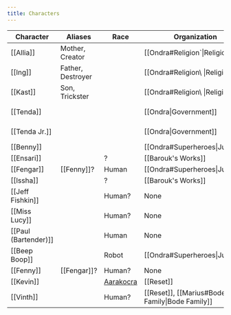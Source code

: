 ```yaml
---
title: Characters
---
```

| Character | Aliases | Race | Organization | Category |
| ---- | ---- | ---- | ---- | ---- |
| [[Allia]] | Mother, Creator |  | [[Ondra#Religion`\|Religion]] | [[Characters/Historical and Mythical/index \|Historical and Mythical]] |
| [[Ing]] | Father, Destroyer |  | [[Ondra#Religion\ \|Religion]] | [[Characters/Historical and Mythical/index\|Historical and Mythical]] |
| [[Kast]] | Son, Trickster |  | [[Ondra#Religion\ \|Religion]] | [[Characters/Historical and Mythical/index\|Historical and Mythical]] |
| [[Tenda]] |  |  | [[Ondra\|Government]] | [[Characters/Historical and Mythical/index\|Historical and Mythical]] |
| [[Tenda Jr.]] |  |  | [[Ondra\|Government]] | [[Characters/Historical and Mythical/index\|Historical and Mythical]] |
| [[Benny]] |  |  | [[Ondra#Superheroes\|Justice]] | [[Characters/NPCs/index\|NPCs]] |
| [[Ensari]] |  | ? | [[Barouk's Works]] | [[Characters/NPCs/index\|NPCs]] |
| [[Fengar]] | [[Fenny]]? | Human | [[Ondra#Superheroes\|Justice]] | [[Characters/NPCs/index\|NPCs]] |
| [[Issha]] |  | ? | [[Barouk's Works]] | [[Characters/NPCs/index\|NPCs]] |
| [[Jeff Fishkin]] |  | Human? | None | [[Characters/NPCs/index\|NPCs]] |
| [[Miss Lucy]] |  | Human? | None | [[Characters/NPCs/index\|NPCs]] |
| [[Paul (Bartender)]] |  | Human | None | [[Characters/NPCs/index\|NPCs]] |
| [[Beep Boop]] |  | Robot | [[Ondra#Superheroes\|Justice]] | [[Characters/Opponents/index\|Opponents]] |
| [[Fenny]] | [[Fengar]]? | Human? | None | [[Characters/Opponents/index\|Opponents]] |
| [[Kevin]] |  | [Aarakocra](https://www.dndbeyond.com/races/4-aarakocra) | [[Reset]] | [[Characters/Opponents/index\|Opponents]] |
| [[Vinth]] |  | Human? | [[Reset]], [[Marius#Bode Family\|Bode Family]] | [[Characters/Opponents/index\|Opponents]] |
